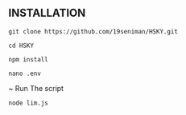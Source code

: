 ## INSTALLATION

```
git clone https://github.com/19seniman/HSKY.git
```
```
cd HSKY
```
```
npm install
```
```
nano .env
```
~ Run The script
```
node lim.js
```
